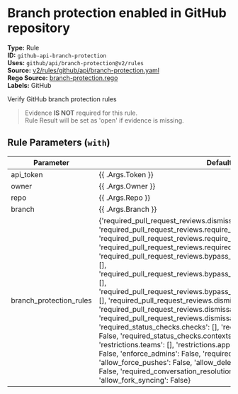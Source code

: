 # Branch protection enabled in GitHub repository  
**Type:** Rule  
**ID:** `github-api-branch-protection`  
**Uses:** `github/api/branch-protection@v2/rules`  
**Source:** [v2/rules/github/api/branch-protection.yaml](https://github.com/scribe-public/sample-policies/v2/rules/github/api/branch-protection.yaml)  
**Rego Source:** [branch-protection.rego](https://github.com/scribe-public/sample-policies/v2/rules/github/api/branch-protection.rego)  
**Labels:** GitHub  

Verify GitHub branch protection rules

> Evidence **IS NOT** required for this rule.  
> Rule Result will be set as 'open' if evidence is missing.  

## Rule Parameters (`with`)  
| Parameter | Default |
|-----------|---------|
| api_token | {{ .Args.Token }} |
| owner | {{ .Args.Owner }} |
| repo | {{ .Args.Repo }} |
| branch | {{ .Args.Branch }} |
| branch_protection_rules | {'required_pull_request_reviews.dismiss_stale_reviews': True, 'required_pull_request_reviews.require_code_owner_reviews': False, 'required_pull_request_reviews.require_last_push_approval': False, 'required_pull_request_reviews.required_approving_review_count': 1, 'required_pull_request_reviews.bypass_pull_request_allowances.users': [], 'required_pull_request_reviews.bypass_pull_request_allowances.teams': [], 'required_pull_request_reviews.bypass_pull_request_allowances.apps': [], 'required_pull_request_reviews.dismissal_restrictions.users': [], 'required_pull_request_reviews.dismissal_restrictions.teams': [], 'required_pull_request_reviews.dismissal_restrictions.apps': [], 'required_status_checks.checks': [], 'required_status_checks.strict': False, 'required_status_checks.contexts': [], 'restrictions.users': [], 'restrictions.teams': [], 'restrictions.apps': [], 'required_signatures': False, 'enforce_admins': False, 'required_linear_history': False, 'allow_force_pushes': False, 'allow_deletions': True, 'block_creations': False, 'required_conversation_resolution': False, 'lock_branch': False, 'allow_fork_syncing': False} |
